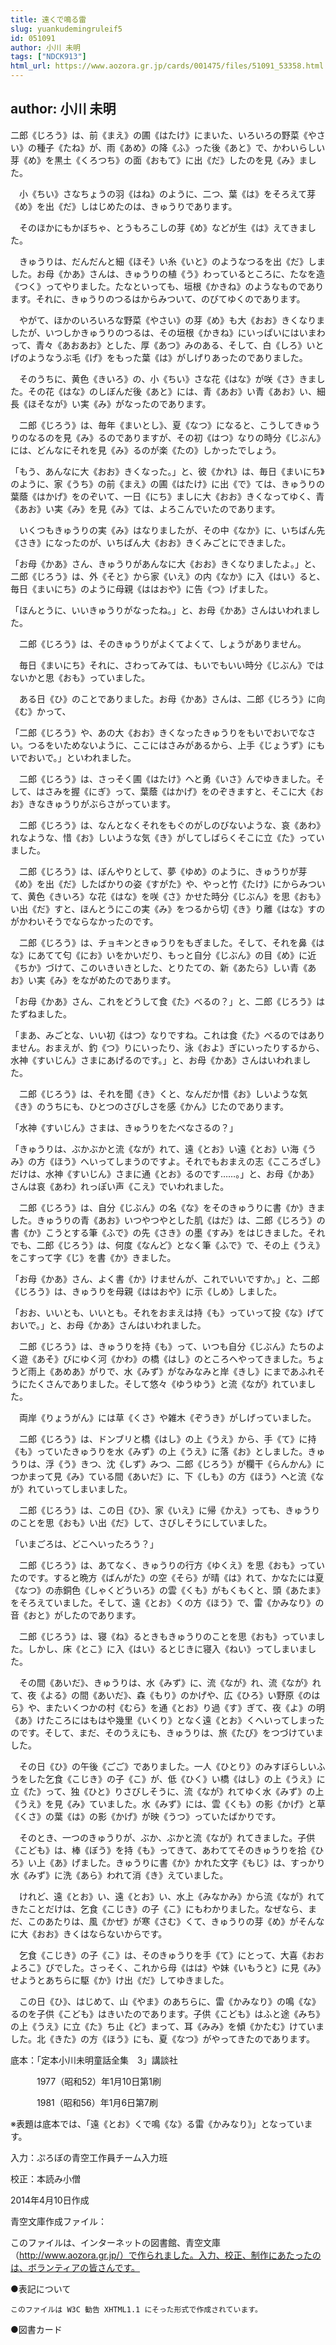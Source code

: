 ```yaml
---
title: 遠くで鳴る雷
slug: yuankudemingruleif5
id: 051091
author: 小川 未明
tags: ["NDCK913"]
html_url: https://www.aozora.gr.jp/cards/001475/files/51091_53358.html
---
```


## author: 小川 未明

二郎《じろう》は、前《まえ》の圃《はたけ》にまいた、いろいろの野菜《やさい》の種子《たね》が、雨《あめ》の降《ふ》った後《あと》で、かわいらしい芽《め》を黒土《くろつち》の面《おもて》に出《だ》したのを見《み》ました。

　小《ちい》さなちょうの羽《はね》のように、二つ、葉《は》をそろえて芽《め》を出《だ》しはじめたのは、きゅうりであります。

　そのほかにもかぼちゃ、とうもろこしの芽《め》などが生《は》えてきました。

　きゅうりは、だんだんと細《ほそ》い糸《いと》のようなつるを出《だ》しました。お母《かあ》さんは、きゅうりの植《う》わっているところに、たなを造《つく》ってやりました。たなといっても、垣根《かきね》のようなものであります。それに、きゅうりのつるはからみついて、のびてゆくのであります。

　やがて、ほかのいろいろな野菜《やさい》の芽《め》も大《おお》きくなりましたが、いつしかきゅうりのつるは、その垣根《かきね》にいっぱいにはいまわって、青々《あおあお》とした、厚《あつ》みのある、そして、白《しろ》いとげのようなうぶ毛《げ》をもった葉《は》がしげりあったのでありました。

　そのうちに、黄色《きいろ》の、小《ちい》さな花《はな》が咲《さ》きました。その花《はな》のしぼんだ後《あと》には、青《あお》い青《あお》い、細長《ほそなが》い実《み》がなったのであります。

　二郎《じろう》は、毎年《まいとし》、夏《なつ》になると、こうしてきゅうりのなるのを見《み》るのでありますが、その初《はつ》なりの時分《じぶん》には、どんなにそれを見《み》るのが楽《たの》しかったでしょう。

「もう、あんなに大《おお》きくなった。」と、彼《かれ》は、毎日《まいにち》のように、家《うち》の前《まえ》の圃《はたけ》に出《で》ては、きゅうりの葉蔭《はかげ》をのぞいて、一日《にち》ましに大《おお》きくなってゆく、青《あお》い実《み》を見《み》ては、よろこんでいたのであります。

　いくつもきゅうりの実《み》はなりましたが、その中《なか》に、いちばん先《さき》になったのが、いちばん大《おお》きくみごとにできました。

「お母《かあ》さん、きゅうりがあんなに大《おお》きくなりましたよ。」と、二郎《じろう》は、外《そと》から家《いえ》の内《なか》に入《はい》ると、毎日《まいにち》のように母親《ははおや》に告《つ》げました。

「ほんとうに、いいきゅうりがなったね。」と、お母《かあ》さんはいわれました。

　二郎《じろう》は、そのきゅうりがよくてよくて、しょうがありません。

　毎日《まいにち》それに、さわってみては、もいでもいい時分《じぶん》ではないかと思《おも》っていました。

　ある日《ひ》のことでありました。お母《かあ》さんは、二郎《じろう》に向《む》かって、

「二郎《じろう》や、あの大《おお》きくなったきゅうりをもいでおいでなさい。つるをいためないように、ここにはさみがあるから、上手《じょうず》にもいでおいで。」といわれました。

　二郎《じろう》は、さっそく圃《はたけ》へと勇《いさ》んでゆきました。そして、はさみを握《にぎ》って、葉蔭《はかげ》をのぞきますと、そこに大《おお》きなきゅうりがぶらさがっています。

　二郎《じろう》は、なんとなくそれをもぐのがしのびないような、哀《あわ》れなような、惜《お》しいような気《き》がしてしばらくそこに立《た》っていました。

　二郎《じろう》は、ぼんやりとして、夢《ゆめ》のように、きゅうりが芽《め》を出《だ》したばかりの姿《すがた》や、やっと竹《たけ》にからみついて、黄色《きいろ》な花《はな》を咲《さ》かせた時分《じぶん》を思《おも》い出《だ》すと、ほんとうにこの実《み》をつるから切《き》り離《はな》すのがかわいそうでならなかったのです。

　二郎《じろう》は、チョキンときゅうりをもぎました。そして、それを鼻《はな》にあてて匂《にお》いをかいだり、もっと自分《じぶん》の目《め》に近《ちか》づけて、このいきいきとした、とりたての、新《あたら》しい青《あお》い実《み》をながめたのであります。

「お母《かあ》さん、これをどうして食《た》べるの？」と、二郎《じろう》はたずねました。

「まあ、みごとな、いい初《はつ》なりですね。これは食《た》べるのではありません。おまえが、釣《つ》りにいったり、泳《およ》ぎにいったりするから、水神《すいじん》さまにあげるのです。」と、お母《かあ》さんはいわれました。

　二郎《じろう》は、それを聞《き》くと、なんだか惜《お》しいような気《き》のうちにも、ひとつのさびしさを感《かん》じたのであります。

「水神《すいじん》さまは、きゅうりをたべなさるの？」

「きゅうりは、ぶかぶかと流《なが》れて、遠《とお》い遠《とお》い海《うみ》の方《ほう》へいってしまうのですよ。それでもおまえの志《こころざし》だけは、水神《すいじん》さまに通《とお》るのです……。」と、お母《かあ》さんは哀《あわ》れっぽい声《こえ》でいわれました。

　二郎《じろう》は、自分《じぶん》の名《な》をそのきゅうりに書《か》きました。きゅうりの青《あお》いつやつやとした肌《はだ》は、二郎《じろう》の書《か》こうとする筆《ふで》の先《さき》の墨《すみ》をはじきました。それでも、二郎《じろう》は、何度《なんど》となく筆《ふで》で、その上《うえ》をこすって字《じ》を書《か》きました。

「お母《かあ》さん、よく書《か》けませんが、これでいいですか。」と、二郎《じろう》は、きゅうりを母親《ははおや》に示《しめ》しました。

「おお、いいとも、いいとも。それをおまえは持《も》っていって投《な》げておいで。」と、お母《かあ》さんはいわれました。

　二郎《じろう》は、きゅうりを持《も》って、いつも自分《じぶん》たちのよく遊《あそ》びにゆく河《かわ》の橋《はし》のところへやってきました。ちょうど雨上《あめあ》がりで、水《みず》がなみなみと岸《きし》にまであふれそうにたくさんでありました。そして悠々《ゆうゆう》と流《なが》れていました。

　両岸《りょうがん》には草《くさ》や雑木《ぞうき》がしげっていました。

　二郎《じろう》は、ドンブリと橋《はし》の上《うえ》から、手《て》に持《も》っていたきゅうりを水《みず》の上《うえ》に落《お》としました。きゅうりは、浮《う》きつ、沈《しず》みつ、二郎《じろう》が欄干《らんかん》につかまって見《み》ている間《あいだ》に、下《しも》の方《ほう》へと流《なが》れていってしまいました。

　二郎《じろう》は、この日《ひ》、家《いえ》に帰《かえ》っても、きゅうりのことを思《おも》い出《だ》して、さびしそうにしていました。

「いまごろは、どこへいったろう？」

　二郎《じろう》は、あてなく、きゅうりの行方《ゆくえ》を思《おも》っていたのです。すると晩方《ばんがた》の空《そら》が晴《は》れて、かなたには夏《なつ》の赤銅色《しゃくどういろ》の雲《くも》がもくもくと、頭《あたま》をそろえていました。そして、遠《とお》くの方《ほう》で、雷《かみなり》の音《おと》がしたのであります。

　二郎《じろう》は、寝《ね》るときもきゅうりのことを思《おも》っていました。しかし、床《とこ》に入《はい》るとじきに寝入《ねい》ってしまいました。

　その間《あいだ》、きゅうりは、水《みず》に、流《なが》れ、流《なが》れて、夜《よる》の間《あいだ》、森《もり》のかげや、広《ひろ》い野原《のはら》や、またいくつかの村《むら》を通《とお》り過《す》ぎて、夜《よ》の明《あ》けたころにはもはや幾里《いくり》となく遠《とお》くへいってしまったのです。そして、まだ、そのうえにも、きゅうりは、旅《たび》をつづけていました。

　その日《ひ》の午後《ごご》でありました。一人《ひとり》のみすぼらしいふうをした乞食《こじき》の子《こ》が、低《ひく》い橋《はし》の上《うえ》に立《た》って、独《ひと》りさびしそうに、流《なが》れてゆく水《みず》の上《うえ》を見《み》ていました。水《みず》には、雲《くも》の影《かげ》と草《くさ》の葉《は》の影《かげ》が映《うつ》っていたばかりです。

　そのとき、一つのきゅうりが、ぶか、ぶかと流《なが》れてきました。子供《こども》は、棒《ぼう》を持《も》ってきて、あわててそのきゅうりを拾《ひろ》い上《あ》げました。きゅうりに書《か》かれた文字《もじ》は、すっかり水《みず》に洗《あら》われて消《き》えていました。

　けれど、遠《とお》い、遠《とお》い、水上《みなかみ》から流《なが》れてきたことだけは、乞食《こじき》の子《こ》にもわかりました。なぜなら、まだ、このあたりは、風《かぜ》が寒《さむ》くて、きゅうりの芽《め》がそんなに大《おお》きくはならないからです。

　乞食《こじき》の子《こ》は、そのきゅうりを手《て》にとって、大喜《おおよろこ》びでした。さっそく、これから母《はは》や妹《いもうと》に見《み》せようとあちらに駆《か》け出《だ》してゆきました。

　この日《ひ》、はじめて、山《やま》のあちらに、雷《かみなり》の鳴《な》るのを子供《こども》はきいたのであります。子供《こども》はふと途《みち》の上《うえ》に立《た》ち止《ど》まって、耳《みみ》を傾《かたむ》けていました。北《きた》の方《ほう》にも、夏《なつ》がやってきたのであります。













底本：「定本小川未明童話全集　3」講談社

　　　1977（昭和52）年1月10日第1刷

　　　1981（昭和56）年1月6日第7刷

※表題は底本では、「遠《とお》くで鳴《な》る雷《かみなり》」となっています。

入力：ぷろぼの青空工作員チーム入力班

校正：本読み小僧

2014年4月10日作成

青空文庫作成ファイル：

このファイルは、インターネットの図書館、青空文庫（http://www.aozora.gr.jp/）で作られました。入力、校正、制作にあたったのは、ボランティアの皆さんです。











●表記について


	このファイルは W3C 勧告 XHTML1.1 にそった形式で作成されています。







●図書カード